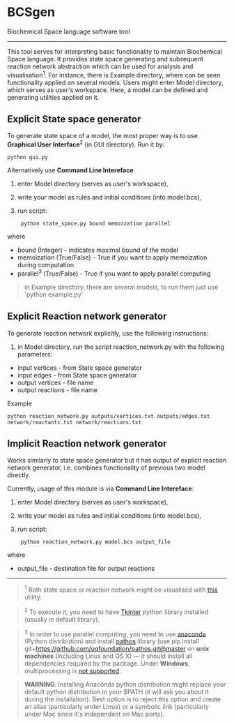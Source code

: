 # BCSgen
Biochemical Space language software tool

---

This tool serves for interpreting basic functionality to maintain Biochemical Space language. It provides state space generating and subsequent reaction network abstraction which can be used for analysis and visualisation<sup>1</sup>. For instance, there is Example directory, where can be seen functionality applied on several models. Users might enter Model directory, which serves as user's workspace. Here, a model can be defined and generating utilities applied on it. 

## Explicit State space generator

To generate state space of a model, the most proper way is to use __Graphical User Interface__<sup>2</sup> (in GUI directory). Run it by:

    python gui.py

Alternatively use __Command Line Intereface__:

1. enter Model directory (serves as user's workspace),
2. write your model as rules and initial conditions (into model.bcs),
3. run script:

        python state_space.py bound memoization parallel

 where 
 * bound (Integer) - indicates maximal bound of the model
 * memoization (True/False) - True if you want to apply memoization during computation
 * parallel<sup>3</sup> (True/False) - True if you want to apply parallel computing

> in Example directory, there are several models, to run them just use 'python example.py'

## Explicit Reaction network generator

To generate reaction network explicitly, use the following instructions:

1. in Model directory, run the script reaction_network.py with the following parameters:
* input vertices - from State space generator
* input edges - from State space generator
* output vertices - file name
* output reactions - file name
  
Example

    python reaction_network.py outputs/vertices.txt outputs/edges.txt network/reactants.txt network/reactions.txt

## Implicit Reaction network generator

Works similarly to state space generator but it has output of explicit reaction network generator, i.e. combines functionality of previous two model directly.

Currently, usage of this module is via __Command Line Intereface__:

1. enter Model directory (serves as user's workspace),
2. write your model as rules and initial conditions (into model.bcs),
3. run script:

        python reaction_network.py model.bcs output_file
        
 where 
  * output_file - destination file for output reactions
        
---
> <sup>1</sup> Both state space or reaction network might be visualised with [this](https://github.com/mathooo/NetworkVISUAL) utility.

> <sup>2</sup> To execute it, you need to have [Tkinter](https://wiki.python.org/moin/TkInter) python library installed (usually in default library).

> <sup>3</sup> In order to use parallel computing, you need to use [anaconda](http://conda.pydata.org/docs/install/quick.html) (Python distribution) and install [pathos](https://github.com/uqfoundation/pathos) library (use pip install git+https://github.com/uqfoundation/pathos.git@master on __unix machines__ (including Linux and OS X) — it should install all dependencies required by the package. Under __Windows__, multiprocessing is [not supported](http://i.imgur.com/s3OimLn.png).

> **WARNING**: Installing Anaconda python distribution might replace your default python distribution in your $PATH (it will ask you about it during the installation). Best option is to reject this option and create an alias (particularly under Linux) or a symbolic link (particularly under Mac since it's independent on Mac ports).
